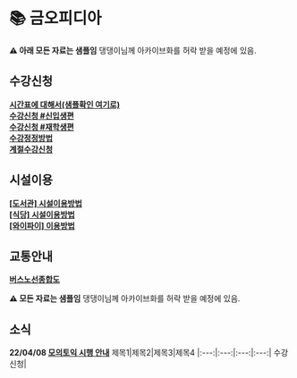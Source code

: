 # 📚 금오피디아 

**⚠️ 아래 모든 자료는 샘플임**
댕댕이님께 아카이브화를 허락 받을 예정에 있음.

## 수강신청

**[시간표에 대해서(샘플확인 여기로)](https://github.com/Htmla69/Kumoh_In7/blob/main/Pages/Wiki/Fixed/%EC%8B%9C%EA%B0%84%ED%91%9C%EC%97%90%20%EB%8C%80%ED%95%B4%EC%84%9C.md#%EC%8B%9C%EA%B0%84%ED%91%9C%EC%97%90-%EB%8C%80%ED%95%B4%EC%84%9C)  
[수강신청 #신입생편]()  
[수강신청 #재학생편]()  
[수강정정방법]()  
[계절수강신청]()**

## 시설이용

[**[도서관] 시설이용방법**]()  
[**[식당] 시설이용방법**]()  
[**[와이파이] 이용방법**]()

## 교통안내

[**버스노선종합도**](https://github.com/Htmla69/Kumoh_In7/blob/main/Pages/Wiki/Fixed/%EB%B2%84%EC%8A%A4%EB%85%B8%EC%84%A0%EC%A2%85%ED%95%A9%EB%8F%84.md#%EB%B2%84%EC%8A%A4%EB%85%B8%EC%84%A0%EC%A2%85%ED%95%A9%EB%8F%84)

**⚠️ 모든 자료는 샘플임**
댕댕이님께 아카이브화를 허락 받을 예정에 있음.

## 소식

**22/04/08 [모의토익 시행 안내]()**
제목1|제목2|제목3|제목4
|:---:|:---:|:---:|:---:|
수강신청|
